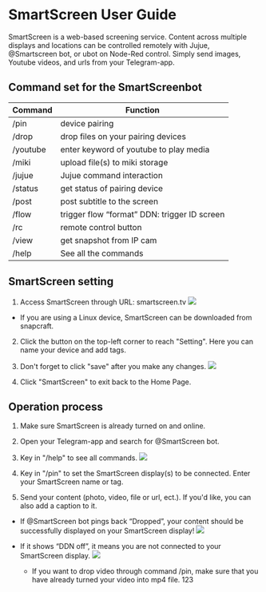 # SmartScreen User Guide

SmartScreen is a web-based screening service.
Content across multiple displays and locations can be controlled remotely with Jujue, @Smartscreen bot, or ubot on Node-Red control.
Simply send images, Youtube videos, and urls from your Telegram-app.


## Command set for the SmartScreenbot


| Command | Function | 
| -------- | -------- | 
|/pin | device pairing | 
|/drop|drop files on your pairing devices|
|/youtube|enter keyword of youtube to play media|
|/miki|upload file(s) to miki storage|
|/jujue|Jujue command interaction|
|/status|get status of pairing device|
|/post|post subtitle to the screen|
|/flow|trigger flow “format” DDN: trigger ID screen
|/rc| remote control button|
|/view| get snapshot from IP cam|
|/help| See all the commands|

## SmartScreen setting
1. Access SmartScreen through URL: smartscreen.tv
![](https://i.imgur.com/tIxNcIu.png)
* If you are using a Linux device, SmartScreen can be downloaded from snapcraft. 

2. Click the button on the top-left corner  to reach "Setting". Here you can name your device and add tags.

3. Don't forget to click "save" after you make any changes.
![](https://i.imgur.com/rZDwqYD.png)


4. Click "SmartScreen" to exit back to the Home Page.

## Operation process
1. Make sure SmartScreen is already turned on and online.
2. Open your Telegram-app and search for @SmartScreen bot.
3. Key in "/help" to see all commands.
![](https://i.imgur.com/yAfFu94.jpg)

4. Key in "/pin" to set the SmartScreen display(s) to be connected. Enter your SmartScreen name or tag. 

5. Send your content (photo, video, file or url, ect.). If you'd like, you can also add a caption to it. 
* If @SmartScreen bot pings back “Dropped”, your content should be successfully displayed on your SmartScreen display!
![](https://i.imgur.com/79dAUEf.jpg)


* If it shows “DDN off”, it means you are not connected to your SmartScreen display. 
![](https://i.imgur.com/9xzqiqJ.jpg)

  - If you want to drop video through command /pin, make sure that you have already turned your video into mp4 file.
123
